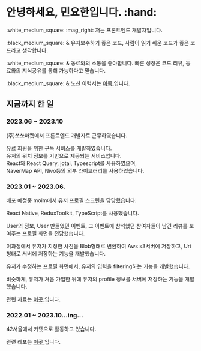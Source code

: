 <h1> 안녕하세요, 민요한입니다. :hand: </h1>
<p> :white_medium_square: :mag_right: 저는 프론트엔드 개발자입니다.</p>
 <p>:black_medium_square: & 유지보수하기 좋은 코드, 사람이 읽기 쉬운 코드가 좋은 코드라고 생각합니다. </p>
  <p> :white_medium_square: & 동료와의 소통을 좋아합니다. 빠른 성장은 코드 리뷰, 동료와의 지식공유를 통해 가능하다고 믿습니다. </p>
   <p>:black_medium_square: & 노션 이력서는 <a href="https://cheddar-appeal-ee8.notion.site/ad4a6ac2b83d476b91ac307d6f2510a7?pvs=4">이쪽 </a> 입니다. </p>


 <h2>지금까지 한 일</h2>
  <h3>2023.06 ~ 2023.10</h3>
  <p>(주)쏘쏘마켓에서 프론트엔드 개발자로 근무하였습니다.</p>
  <p>유료 회원을 위한 구독 서비스를 개발하였습니다.<br>
   유저의 위치 정보를 기반으로 제공되는 서비스입니다.<br>
   React와 React Query, jotai, Typescript를 사용하였으며,<br>
   NaverMap API, Nivo등의 외부 라이브러리를 사용하였습니다. </p>
 <h3>2023.01 ~ 2023.06.</h3>
  <p>배포 예정중 moim에서 유저 프로필 스크린을 담당했습니다.</p>
  <p>React Native, ReduxToolkit, TypeScript를 사용했습니다.</p>
  <p>User의 정보, User 만들었던 이벤트, 그 이벤트에 참석했던 참여자들이 남긴 리뷰를 보여주는 프로필 화면을 전담했습니다.</p>
  <p>이과정에서 유저가 지정한 사진을 Blob형태로 변환하여 Aws s3서버에 저장하고, Uri형태로 서버에 저장하는 기능을 개발했습니다.</p> 
  <p>유저가 수정하는 프로필 화면에서, 유저의 입력을 filtering하는 기능을 개발했습니다.</p>
  <p>비슷하게, 유저가 처음 가입한 뒤에 유저의 profile 정보를 서버에 저장하는 기능을 개발했습니다.</p>
  <p>관련 자료는 <a href="https://cheddar-appeal-ee8.notion.site/About-Moim-f2a85a9933fc4a628851d77ff57de7f3"> 이곳 </a>입니다. </p>
  
 <h3>2022.01 ~ 2023.10...ing...</h3>
 <p>42서울에서 카뎃으로 활동하고 있습니다.</p>
  <p>관련 레포는 <a href="https://github.com/Hello-IAN/42Course"> 이곳 </a>입니다. </p>
   


